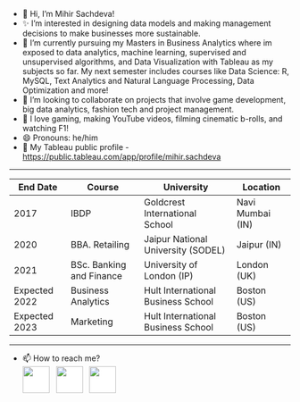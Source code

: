 - 👋 Hi, I’m Mihir Sachdeva!
- ✨ I’m interested in designing data models and making management decisions to make businesses more sustainable. 
- 🌱 I’m currently pursuing my Masters in Business Analytics where im exposed to data analytics, machine learning, supervised and unsupervised algorithms, and
      Data Visualization with Tableau as my subjects so far. My next semester includes courses like Data Science: R, MySQL, Text Analytics and Natural Language 
      Processing, Data Optimization and more!
- 🤝 I’m looking to collaborate on projects that involve game development, big data analytics, fashion tech and project management. 
- 💬 I love gaming, making YouTube videos, filming cinematic b-rolls, and watching F1!
- 😄 Pronouns: he/him
- 📂 My Tableau public profile - https://public.tableau.com/app/profile/mihir.sachdeva

 ------------------------------------------------------------------------------------------------------------------
| End Date      | Course                      | University                         |  Location                     |
| ------------- |-----------------------------| -----------------------------------| ------------------------------|
| 2017          | IBDP                        | Goldcrest International School     |  Navi Mumbai (IN)             |
| 2020          | BBA. Retailing              | Jaipur National University (SODEL) |  Jaipur (IN)                  |
| 2021          | BSc. Banking and Finance    | University of London (IP)          |  London (UK)                  |
| Expected 2022 | Business Analytics          | Hult International Business School |  Boston (US)                  |
| Expected 2023 | Marketing                   | Hult International Business School |  Boston (US)                  |
 ------------------------------------------------------------------------------------------------------------------

- 📫 How to reach me?
   <br>
  [<img  src="https://upload.wikimedia.org/wikipedia/commons/0/01/LinkedIn_Logo.svg"  width="48"  height="48"  style="background-color:white;">][linkedin]
  &nbsp;
  [<img  src="https://upload.wikimedia.org/wikipedia/commons/a/a5/Instagram_icon.png" width="48" height="48"   style="background-color:white;">][instagram]
  &nbsp;
  [<img  src="https://upload.wikimedia.org/wikipedia/commons/4/4e/Gmail_Icon.png" width="48" height="48"   style="background-color:white;">][email]
  
[linkedin]:  https://www.linkedin.com/in/mihirsachdeva28/
[instagram]:  https://www.instagram.com/mihirrsachdeva/
[email]:  mailto:mihir.sachdeva28@gmail.com

<!---
mihirrsachdeva/mihirrsachdeva is a ✨ special ✨ repository because its `README.md` (this file) appears on your GitHub profile.
You can click the Preview link to take a look at your changes.
--->

